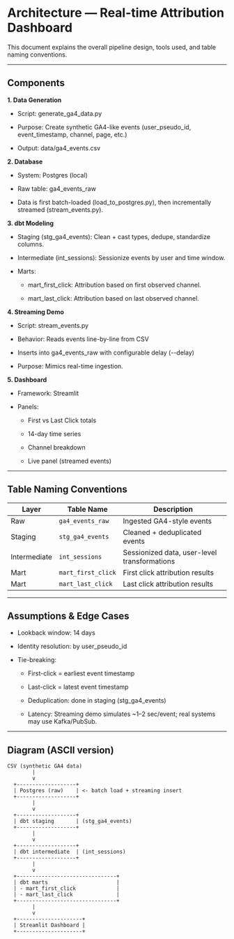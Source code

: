 # Architecture — Real-time Attribution Dashboard

This document explains the overall pipeline design, tools used, and table naming conventions.

---

## Components
**1. Data Generation**

 * Script: generate_ga4_data.py

 * Purpose: Create synthetic GA4-like events (user_pseudo_id, 
 event_timestamp, channel, page, etc.)

 * Output: data/ga4_events.csv

**2. Database**

 * System: Postgres (local)

 * Raw table: ga4_events_raw

 * Data is first batch-loaded (load_to_postgres.py), then incrementally streamed (stream_events.py).

**3. dbt Modeling**

* Staging (stg_ga4_events): Clean + cast types, dedupe, standardize columns.

* Intermediate (int_sessions): Sessionize events by user and time window.

* Marts:
  * mart_first_click: Attribution based on first observed channel.

  * mart_last_click: Attribution based on last observed channel.

**4. Streaming Demo**

* Script: stream_events.py

* Behavior: Reads events line-by-line from CSV

* Inserts into ga4_events_raw with configurable delay (--delay)

* Purpose: Mimics real-time ingestion.

**5. Dashboard**

 * Framework: Streamlit

* Panels:

  * First vs Last Click totals

  * 14-day time series

  * Channel breakdown

  * Live panel (streamed events)

---
## Table Naming Conventions

| Layer        | Table Name         | Description                                  |
| ------------ | ------------------ | -------------------------------------------- |
| Raw          | `ga4_events_raw`   | Ingested GA4-style events                    |
| Staging      | `stg_ga4_events`   | Cleaned + deduplicated events                |
| Intermediate | `int_sessions`     | Sessionized data, user-level transformations |
| Mart         | `mart_first_click` | First click attribution results              |
| Mart         | `mart_last_click`  | Last click attribution results               |

---
## Assumptions & Edge Cases

* Lookback window: 14 days

* Identity resolution: by user_pseudo_id

* Tie-breaking:

  * First-click = earliest event timestamp

  * Last-click = latest event timestamp

  * Deduplication: done in staging (stg_ga4_events)

  * Latency: Streaming demo simulates ~1–2 sec/event; real systems may use Kafka/PubSub.

---
## Diagram (ASCII version)

```
CSV (synthetic GA4 data)
        |
        v
  +-------------------+
  | Postgres (raw)    | <- batch load + streaming insert
  +-------------------+
        |
        v
  +-------------------+
  | dbt staging       | (stg_ga4_events)
  +-------------------+
        |
        v
  +-------------------+
  | dbt intermediate  | (int_sessions)
  +-------------------+
        |
        v
  +--------------------------------+
  | dbt marts                      |
  | - mart_first_click             |
  | - mart_last_click              |
  +--------------------------------+
        |
        v
  +---------------------+
  | Streamlit Dashboard |
  +---------------------+
